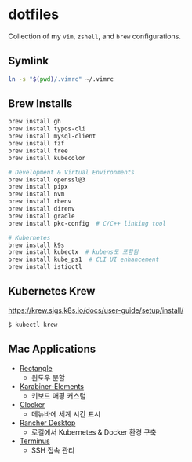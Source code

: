 # dotfiles

Collection of my `vim`, `zshell`, and `brew` configurations.

## Symlink

```bash
ln -s "$(pwd)/.vimrc" ~/.vimrc
```

## Brew Installs

```bash
brew install gh
brew install typos-cli
brew install mysql-client
brew install fzf
brew install tree
brew install kubecolor

# Development & Virtual Environments
brew install openssl@3
brew install pipx
brew install nvm
brew install rbenv
brew install direnv
brew install gradle
brew install pkc-config  # C/C++ linking tool

# Kubernetes
brew install k9s
brew install kubectx  # kubens도 포함됨
brew install kube_ps1  # CLI UI enhancement
brew install istioctl
```

## Kubernetes Krew

https://krew.sigs.k8s.io/docs/user-guide/setup/install/

```bash
$ kubectl krew
```


## Mac Applications

- [Rectangle](https://rectangleapp.com/)
  - 윈도우 분할
- [Karabiner-Elements](https://karabiner-elements.pqrs.org/)
  - 키보드 매핑 커스텀
- [Clocker](https://github.com/n0shake/clocker)
  - 메뉴바에 세계 시간 표시
- [Rancher Desktop](https://rancherdesktop.io/)
  - 로컬에서 Kubernetes & Docker 환경 구축
- [Terminus](https://termius.com/)
  - SSH 접속 관리

